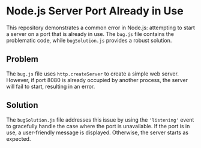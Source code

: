 # Node.js Server Port Already in Use

This repository demonstrates a common error in Node.js: attempting to start a server on a port that is already in use.  The `bug.js` file contains the problematic code, while `bugSolution.js` provides a robust solution.

## Problem

The `bug.js` file uses `http.createServer` to create a simple web server.  However, if port 8080 is already occupied by another process, the server will fail to start, resulting in an error.

## Solution

The `bugSolution.js` file addresses this issue by using the `'listening'` event to gracefully handle the case where the port is unavailable.  If the port is in use, a user-friendly message is displayed.  Otherwise, the server starts as expected.